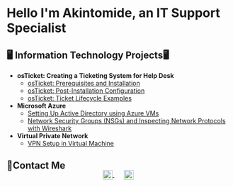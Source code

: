 <h1>Hello I'm Akintomide, an IT Support Specialist</h1>


<h2>🖥️ Information Technology Projects🖥</h2>

- <b> osTicket: Creating a Ticketing System for Help Desk </b>
  - [osTicket: Prerequisites and Installation](https://github.com/ZEEVERTHY/osticket-prereqs/blob/main/README.md)
  - [osTicket: Post-Installation Configuration](https://github.com/ZEEVERTHY/post-install-config/blob/main/README.md)
  - [osTicket: Ticket Lifecycle Examples](https://github.com/ZEEVERTHY/ticket-lifecycle/blob/main/README.md)
- <b>Microsoft Azure</b>
  - [Setting Up Active Directory using Azure VMs](https://github.com/ZEEVERTHY/configure-ad)
  - [Network Security Groups (NSGs) and Inspecting Network Protocols with Wireshark](https://github.com/ZEEVERTHY/azure-network-protocols)
- <b>Virtual Private Network</b>
  - [VPN Setup in Virtual Machine ](https://github.com/ZEEVERTHY/Setting-UP-A-VPN/blob/main/README.md)

<h2>📩Contact Me</h2>

<p align="center" style="margin: -20px 0 30px">
  <a href="https://www.linkedin.com/in/atereakin" target="_blank" style='margin-right:10px'>
    <img align="center" src="https://cdn.jsdelivr.net/npm/simple-icons@3.0.1/icons/linkedin.svg" alt="linkedin" height="22px" width="22px" />
  </a>
  &nbsp;&nbsp;
  <a href="mailto:contact@aralroca.com" target="_blank">
    <img align="center" src="https://cdn.jsdelivr.net/npm/simple-icons@3.0.1/icons/protonmail.svg" alt="email" height="22px" width="22px" />
  </a>
</p>
